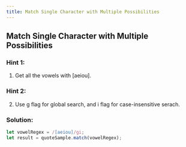 ```yaml
---
title: Match Single Character with Multiple Possibilities
---
```

## Match Single Character with Multiple Possibilities

### Hint 1:
1. Get all the vowels with [aeiou].

### Hint 2:
2. Use g flag for global search, and i flag for case-insensitive serach.

### Solution:
```javascript
let vowelRegex = /[aeiou]/gi;  
let result = quoteSample.match(vowelRegex);  
```
